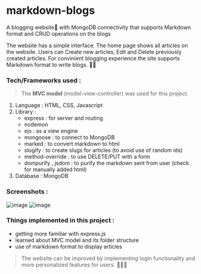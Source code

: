 # markdown-blogs
A blogging website📄 with MongoDB connectivity that supports Markdown format and CRUD operations on the blogs

The website has a simple interface. The home page shows all articles on the website. Users can Create new articles, Edit and Delete previously created articles.
For convinient blogging experience the site supports Markdown format to write blogs. 📰📜

### Tech/Frameworks used : 

> The **MVC model** (model-view-controller) was used for this project.

1. Language : HTML, CSS, Javascript
2. Library :
      - express : for server and routing
      - nodemon
      - ejs : as a view engine
      - mongoose : to connect to MongoDB
      - marked : to convert markdown to html
      - slugify : to create slugs for articles (to avoid use of random ids)
      - method-override : to use DELETE/PUT with a form
      - dompurify , jsdom : to purify the markdown sent from user (check for manually added html)
3. Database : MongoDB

### Screenshots :
![image](https://github.com/sumitmule/markdown-blogs/assets/111048440/ab9f440b-adb2-43bb-8553-5a60f668a0e2)
![image](https://github.com/sumitmule/markdown-blogs/assets/111048440/77c6305e-a64b-4877-9d6f-9e60c47e6c31)


### Things implemented in this project :
- getting more familiar with express.js
- learned about MVC model and its folder structure
- use of markdown format to display articles

> The website can be improved by implementing login functionality and more personalized features for users. 👨🏻‍💻
